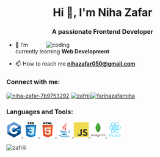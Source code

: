 <h1 align="center">Hi 👋, I'm Niha Zafar</h1>
<h3 align="center">A passionate Frontend Developer</h3>

<img align="right" alt="coding" width="400" src="https://www.liveagood.life/community/wp-content/uploads/2021/12/59311-girl-working-on-laptop-lottie-animation.gif">

- 🌱 I’m currently learning **Web Development**

- 📫 How to reach me **nihazafar050@gmail.com**

<h3 align="left">Connect with me:</h3>
<p align="left">
<a href="https://linkedin.com/in/niha-zafar-7b9753292" target="blank"><img align="center" src="https://raw.githubusercontent.com/rahuldkjain/github-profile-readme-generator/master/src/images/icons/Social/linked-in-alt.svg" alt="niha-zafar-7b9753292" height="30" width="40" /></a>
<a href="https://www.codechef.com/users/zafrii" target="blank"><img align="center" src="https://cdn.jsdelivr.net/npm/simple-icons@3.1.0/icons/codechef.svg" alt="zafriii" height="30" width="40" /></a><a href="https://codeforces.com/profile/farihazafarniha" target="blank"><img align="center" src="https://raw.githubusercontent.com/rahuldkjain/github-profile-readme-generator/master/src/images/icons/Social/codeforces.svg" alt="farihazafarniha" height="30" width="40" /></a>
</p>

<h3 align="left">Languages and Tools:</h3>
<p align="left"> <a href="https://www.w3schools.com/cpp/" target="_blank" rel="noreferrer"> <img src="https://raw.githubusercontent.com/devicons/devicon/master/icons/cplusplus/cplusplus-original.svg" alt="cplusplus" width="40" height="40"/> </a> <a href="https://www.w3schools.com/css/" target="_blank" rel="noreferrer"> <img src="https://raw.githubusercontent.com/devicons/devicon/master/icons/css3/css3-original-wordmark.svg" alt="css3" width="40" height="40"/> </a> <a href="https://www.w3.org/html/" target="_blank" rel="noreferrer"> <img src="https://raw.githubusercontent.com/devicons/devicon/master/icons/html5/html5-original-wordmark.svg" alt="html5" width="40" height="40"/> </a> <a href="https://www.java.com" target="_blank" rel="noreferrer"> <img src="https://raw.githubusercontent.com/devicons/devicon/master/icons/java/java-original.svg" alt="java" width="40" height="40"/> </a> <a href="https://developer.mozilla.org/en-US/docs/Web/JavaScript" target="_blank" rel="noreferrer"> <img src="https://raw.githubusercontent.com/devicons/devicon/master/icons/javascript/javascript-original.svg" alt="javascript" width="40" height="40"/> </a> <a href="https://www.mongodb.com/" target="_blank" rel="noreferrer"> <img src="https://raw.githubusercontent.com/devicons/devicon/master/icons/mongodb/mongodb-original-wordmark.svg" alt="mongodb" width="40" height="40"/> </a> <a href="https://reactjs.org/" target="_blank" rel="noreferrer"> <img src="https://raw.githubusercontent.com/devicons/devicon/master/icons/react/react-original-wordmark.svg" alt="react" width="40" height="40"/> </a> </p>

<p><img align="center" src="https://github-readme-stats.vercel.app/api/top-langs?username=zafriii&show_icons=true&locale=en&layout=compact" alt="zafriii" /></p>

